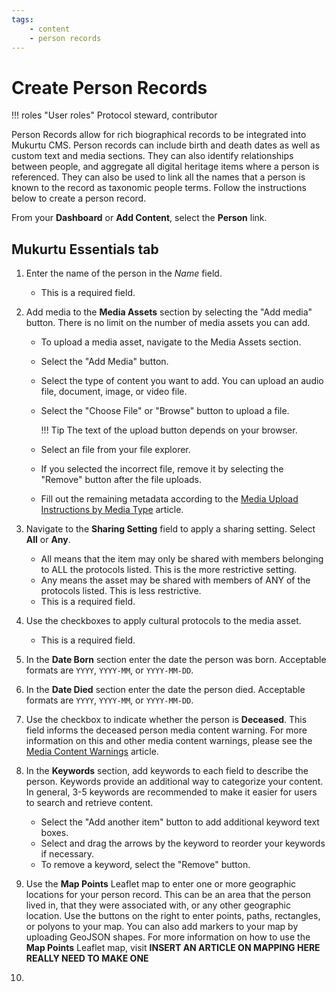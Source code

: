 ```yaml
---
tags:
    - content
    - person records
---
```

# Create Person Records

!!! roles "User roles"
    Protocol steward, contributor

Person Records allow for rich biographical records to be integrated into Mukurtu CMS. Person records can include birth and death dates as well as custom text and media sections. They can also identify relationships between people, and aggregate all digital heritage items where a person is referenced. They can also be used to link all the names that a person is known to the record as taxonomic people terms. Follow the instructions below to create a person record.

From your **Dashboard** or **Add Content**, select the **Person** link.

## Mukurtu Essentials tab

1. Enter the name of the person in the *Name* field. 

    - This is a required field.

2. Add media to the **Media Assets** section by selecting the "Add media" button. There is no limit on the number of media assets you can add.

    - To upload a media asset, navigate to the Media Assets section.
    - Select the "Add Media" button.
    - Select the type of content you want to add. You can upload an audio file, document, image, or video file.
    - Select the "Choose File" or "Browse" button to upload a file.
        
        !!! Tip
            The text of the upload button depends on your browser.

    - Select an file from your file explorer.
    - If you selected the incorrect file, remove it by selecting the "Remove" button after the file uploads.
    - Fill out the remaining metadata according to the [Media Upload Instructions by Media Type](../media/ByTypeMediaUpload.md) article.

3. Navigate to the **Sharing Setting** field to apply a sharing setting. Select **All** or **Any**.

    - All means that the item may only be shared with members belonging to ALL the protocols listed. This is the more restrictive setting. 
    - Any means the asset may be shared with members of ANY of the protocols listed. This is less restrictive.
    - This is a required field.

4. Use the checkboxes to apply cultural protocols to the media asset.

    - This is a required field.

5. In the **Date Born** section enter the date the person was born. Acceptable formats are `YYYY`, `YYYY-MM`, or `YYYY-MM-DD`.
6. In the **Date Died** section enter the date the person died. Acceptable formats are `YYYY`, `YYYY-MM`, or `YYYY-MM-DD`.
7. Use the checkbox to indicate whether the person is **Deceased**. This field informs the deceased person media content warning. For more information on this and other media content warnings, please see the [Media Content Warnings](../media/MediaContentWarnings.md) article.
8. In the **Keywords** section, add keywords to each field to describe the person. Keywords provide an additional way to categorize your content. In general, 3-5 keywords are recommended to make it easier for users to search and retrieve content. 
   
    - Select the "Add another item" button to add additional keyword text boxes.
    - Select and drag the arrows by the keyword to reorder your keywords if necessary.
    - To remove a keyword, select the "Remove" button.

9. Use the **Map Points** Leaflet map to enter one or more geographic locations for your person record. This can be an area that the person lived in, that they were associated with, or any other geographic location. Use the buttons on the right to enter points, paths, rectangles, or polyons to your map. You can also add markers to your map by uploading GeoJSON shapes. For more information on how to use the **Map Points** Leaflet map, visit **INSERT AN ARTICLE ON MAPPING HERE REALLY NEED TO MAKE ONE**

10. 